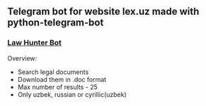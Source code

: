 ## Telegram bot for website lex.uz made with python-telegram-bot
### [Law Hunter Bot]
Overview:
* Search legal documents
* Download them in .doc format
* Max number of results - 25
* Only uzbek, russian or cyrillic(uzbek)

[Law Hunter Bot]: t.me/law_hunter_bot
